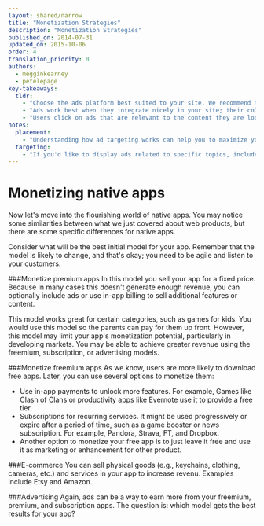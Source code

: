 ```yaml
---
layout: shared/narrow
title: "Monetization Strategies"
description: "Monetization Strategies"
published_on: 2014-07-31
updated_on: 2015-10-06
order: 4
translation_priority: 0
authors:
  - megginkearney
  - petelepage
key-takeaways:
  tldr: 
    - "Choose the ads platform best suited to your site. We recommend the <a href='http://www.google.com/adsense/start/'>AdSense</a> platform for most sites, and the <a href='http://www.google.com/doubleclick/publishers/'>DoubleClick platform</a> for sites with their own advertising teams."
    - "Ads work best when they integrate nicely in your site; their color, content, size, and location enhance user experience. "
    - "Users click on ads that are relevant to the content they are looking for; understand how ads targeting works so that you can maximize your revenue."
notes:
  placement:
    - "Understanding how ad targeting works can help you to maximize your revenue."
  targeting:
    - "If you'd like to display ads related to specific topics, include complete sentences and paragraphs about these topics."
---
```


# Monetizing native apps

Now let's move into the flourishing world of native apps. You may notice some similarities between what we just covered about web products, but there are some specific differences for native apps.

Consider what will be the best initial model for your app. Remember that the model is likely to change, and that's okay; you need to be agile and listen to your customers. 

###Monetize premium apps
In this model you sell your app for a fixed price. Because in many cases this doesn't generate enough revenue, you can optionally include ads or use in-app billing to sell additional features or content.

This model works great for certain categories, such as games for kids. You would use this model so the parents can pay for them up front. However, this model may limit your app's monetization potential, particularly in developing markets. You may be able to achieve greater revenue using the freemium, subscription, or advertising models.

###Monetize freemium apps
As we know, users are more likely to download free apps. Later, you can use several options to monetize them:

 - Use in-app payments to unlock more features. For example, Games like Clash of Clans or productivity apps like Evernote use it to provide a free tier.
 - Subscriptions for recurring services. It might be used progressively or expire after a period of time, such as a game booster or news subscription. For example, Pandora, Strava, FT, and Dropbox.
 - Another option to monetize your free app is to just leave it free and use it as marketing or enhancement for other product.

###E-commerce
You can sell physical goods (e.g., keychains, clothing, cameras, etc.) and services in your app to increase revenu. Examples include Etsy and Amazon.

###Advertising
Again, ads can be a way to earn more from your freemium, premium, and subscription apps. The question is: which model gets the best results for your app? 
